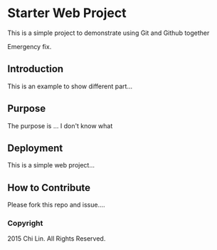 # Starter Web Project

This is a simple project to demonstrate using Git and Github together

Emergency fix.

## Introduction

This is an example to show different part...

## Purpose

The purpose is ... I don't know what

## Deployment

This is a simple web project...

## How to Contribute

Please fork this repo and issue....

### Copyright

2015 Chi Lin. All Rights Reserved.
